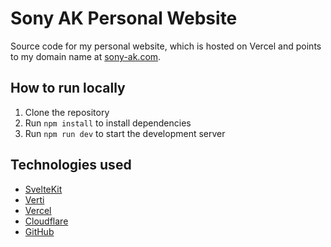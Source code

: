 # Sony AK Personal Website

Source code for my personal website, which is hosted on Vercel and points to my domain name at [sony-ak.com](https://sony-ak.com).

## How to run locally

1. Clone the repository
2. Run `npm install` to install dependencies
3. Run `npm run dev` to start the development server

## Technologies used

- [SvelteKit](https://kit.svelte.dev/)
- [Verti](https://html5up.net/uploads/demos/verti)
- [Vercel](https://vercel.com/)
- [Cloudflare](https://cloudflare.com)
- [GitHub](https://github.com)
